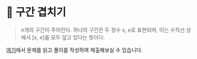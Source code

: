 # 🚧 구간 겹치기

> *n*개의 구간이 주어진다. 하나의 구간은 두 정수 *s*, *e*로 표현되며, 이는 수직선 상에서 [*s*, *e*]를 모두 덮고 있다는 뜻이다.


[여기](https://www.acmicpc.net/problem/20445)에서 문제를 읽고 풀이를 작성하여 제출해보실 수 있습니다.  
